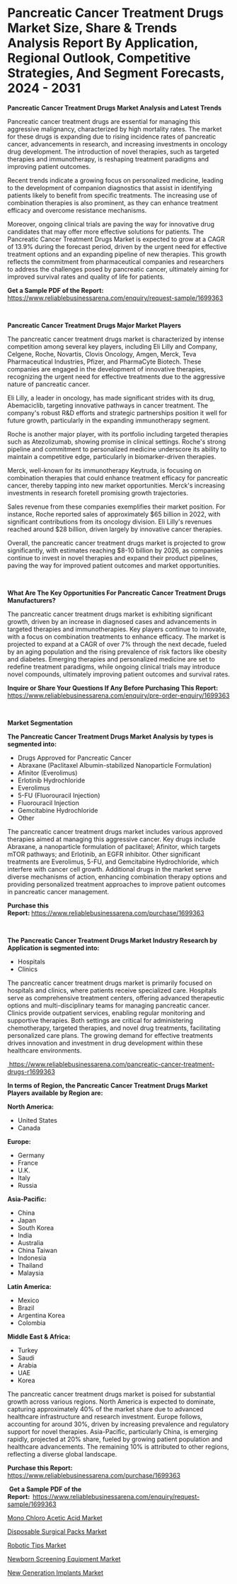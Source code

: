 <p><h1>Pancreatic Cancer Treatment Drugs Market Size, Share & Trends Analysis Report By Application, Regional Outlook, Competitive Strategies, And Segment Forecasts, 2024 - 2031</h1></p><p><strong>Pancreatic Cancer Treatment Drugs Market Analysis and Latest Trends</strong></p>
<p><p>Pancreatic cancer treatment drugs are essential for managing this aggressive malignancy, characterized by high mortality rates. The market for these drugs is expanding due to rising incidence rates of pancreatic cancer, advancements in research, and increasing investments in oncology drug development. The introduction of novel therapies, such as targeted therapies and immunotherapy, is reshaping treatment paradigms and improving patient outcomes. </p><p>Recent trends indicate a growing focus on personalized medicine, leading to the development of companion diagnostics that assist in identifying patients likely to benefit from specific treatments. The increasing use of combination therapies is also prominent, as they can enhance treatment efficacy and overcome resistance mechanisms. </p><p>Moreover, ongoing clinical trials are paving the way for innovative drug candidates that may offer more effective solutions for patients. The Pancreatic Cancer Treatment Drugs Market is expected to grow at a CAGR of 13.9% during the forecast period, driven by the urgent need for effective treatment options and an expanding pipeline of new therapies. This growth reflects the commitment from pharmaceutical companies and researchers to address the challenges posed by pancreatic cancer, ultimately aiming for improved survival rates and quality of life for patients.</p></p>
<p><strong>Get a Sample PDF of the Report:&nbsp;</strong> <a href="https://www.reliablebusinessarena.com/enquiry/request-sample/1699363?utm_campaign=1583&utm_medium=2&utm_source=Github&utm_content=ia&utm_term=20102024&utm_id=pancreatic-cancer-treatment-drugs">https://www.reliablebusinessarena.com/enquiry/request-sample/1699363</a></p>
<p>&nbsp;</p>
<p><strong>Pancreatic Cancer Treatment Drugs Major Market Players</strong></p>
<p><p>The pancreatic cancer treatment drugs market is characterized by intense competition among several key players, including Eli Lilly and Company, Celgene, Roche, Novartis, Clovis Oncology, Amgen, Merck, Teva Pharmaceutical Industries, Pfizer, and PharmaCyte Biotech. These companies are engaged in the development of innovative therapies, recognizing the urgent need for effective treatments due to the aggressive nature of pancreatic cancer.</p><p>Eli Lilly, a leader in oncology, has made significant strides with its drug, Abemaciclib, targeting innovative pathways in cancer treatment. The company's robust R&D efforts and strategic partnerships position it well for future growth, particularly in the expanding immunotherapy segment.</p><p>Roche is another major player, with its portfolio including targeted therapies such as Atezolizumab, showing promise in clinical settings. Roche's strong pipeline and commitment to personalized medicine underscore its ability to maintain a competitive edge, particularly in biomarker-driven therapies.</p><p>Merck, well-known for its immunotherapy Keytruda, is focusing on combination therapies that could enhance treatment efficacy for pancreatic cancer, thereby tapping into new market opportunities. Merck's increasing investments in research foretell promising growth trajectories.</p><p>Sales revenue from these companies exemplifies their market position. For instance, Roche reported sales of approximately $65 billion in 2022, with significant contributions from its oncology division. Eli Lilly's revenues reached around $28 billion, driven largely by innovative cancer therapies.</p><p>Overall, the pancreatic cancer treatment drugs market is projected to grow significantly, with estimates reaching $8-10 billion by 2026, as companies continue to invest in novel therapies and expand their product pipelines, paving the way for improved patient outcomes and market opportunities.</p></p>
<p>&nbsp;</p>
<p><strong>What Are The Key Opportunities For Pancreatic Cancer Treatment Drugs Manufacturers?</strong></p>
<p><p>The pancreatic cancer treatment drugs market is exhibiting significant growth, driven by an increase in diagnosed cases and advancements in targeted therapies and immunotherapies. Key players continue to innovate, with a focus on combination treatments to enhance efficacy. The market is projected to expand at a CAGR of over 7% through the next decade, fueled by an aging population and the rising prevalence of risk factors like obesity and diabetes. Emerging therapies and personalized medicine are set to redefine treatment paradigms, while ongoing clinical trials may introduce novel compounds, ultimately improving patient outcomes and survival rates.</p></p>
<p><strong>Inquire or Share Your Questions If Any Before Purchasing This Report:</strong> <a href="https://www.reliablebusinessarena.com/enquiry/pre-order-enquiry/1699363?utm_campaign=1583&utm_medium=2&utm_source=Github&utm_content=ia&utm_term=20102024&utm_id=pancreatic-cancer-treatment-drugs">https://www.reliablebusinessarena.com/enquiry/pre-order-enquiry/1699363</a></p>
<p>&nbsp;</p>
<p><strong>Market Segmentation</strong></p>
<p><strong>The Pancreatic Cancer Treatment Drugs Market Analysis by types is segmented into:</strong></p>
<p><ul><li>Drugs Approved for Pancreatic Cancer</li><li>Abraxane (Paclitaxel Albumin-stabilized Nanoparticle Formulation)</li><li>Afinitor (Everolimus)</li><li>Erlotinib Hydrochloride</li><li>Everolimus</li><li>5-FU (Fluorouracil Injection)</li><li>Fluorouracil Injection</li><li>Gemcitabine Hydrochloride</li><li>Other</li></ul></p>
<p><p>The pancreatic cancer treatment drugs market includes various approved therapies aimed at managing this aggressive cancer. Key drugs include Abraxane, a nanoparticle formulation of paclitaxel; Afinitor, which targets mTOR pathways; and Erlotinib, an EGFR inhibitor. Other significant treatments are Everolimus, 5-FU, and Gemcitabine Hydrochloride, which interfere with cancer cell growth. Additional drugs in the market serve diverse mechanisms of action, enhancing combination therapy options and providing personalized treatment approaches to improve patient outcomes in pancreatic cancer management.</p></p>
<p><strong>Purchase this Report:&nbsp;</strong><a href="https://www.reliablebusinessarena.com/purchase/1699363?utm_campaign=1583&utm_medium=2&utm_source=Github&utm_content=ia&utm_term=20102024&utm_id=pancreatic-cancer-treatment-drugs">https://www.reliablebusinessarena.com/purchase/1699363</a></p>
<p>&nbsp;</p>
<p><strong>The Pancreatic Cancer Treatment Drugs Market Industry Research by Application is segmented into:</strong></p>
<p><ul><li>Hospitals</li><li>Clinics</li></ul></p>
<p><p>The pancreatic cancer treatment drugs market is primarily focused on hospitals and clinics, where patients receive specialized care. Hospitals serve as comprehensive treatment centers, offering advanced therapeutic options and multi-disciplinary teams for managing pancreatic cancer. Clinics provide outpatient services, enabling regular monitoring and supportive therapies. Both settings are critical for administering chemotherapy, targeted therapies, and novel drug treatments, facilitating personalized care plans. The growing demand for effective treatments drives innovation and investment in drug development within these healthcare environments.</p></p>
<p><a href="https://www.reliablebusinessarena.com/pancreatic-cancer-treatment-drugs-r1699363?utm_campaign=1583&utm_medium=2&utm_source=Github&utm_content=ia&utm_term=20102024&utm_id=pancreatic-cancer-treatment-drugs">&nbsp;https://www.reliablebusinessarena.com/pancreatic-cancer-treatment-drugs-r1699363</a></p>
<p><strong>In terms of Region, the Pancreatic Cancer Treatment Drugs Market Players available by Region are:</strong></p>
<p>
    <p> <strong> North America: </strong>
        <ul>
            <li>United States</li>
            <li>Canada</li>
        </ul>
        </p> 
    <p> <strong> Europe: </strong>
        <ul>
            <li>Germany</li>
            <li>France</li>
            <li>U.K.</li>
            <li>Italy</li>
            <li>Russia</li>
        </ul>
        </p> 
    <p> <strong> Asia-Pacific: </strong>
        <ul>
            <li>China</li>
            <li>Japan</li>
            <li>South Korea</li>
            <li>India</li>
            <li>Australia</li>
            <li>China Taiwan</li>
            <li>Indonesia</li>
            <li>Thailand</li>
            <li>Malaysia</li>
        </ul>
        </p> 
    <p> <strong> Latin America: </strong>
        <ul>
            <li>Mexico</li>
            <li>Brazil</li>
            <li>Argentina Korea</li>
            <li>Colombia</li>
        </ul>
        </p> 
    <p> <strong> Middle East & Africa: </strong>
        <ul>
            <li>Turkey</li>
            <li>Saudi</li>
            <li>Arabia</li>
            <li>UAE</li>
            <li>Korea</li>
        </ul>
    </p>
    </p>
<p><p>The pancreatic cancer treatment drugs market is poised for substantial growth across various regions. North America is expected to dominate, capturing approximately 40% of the market share due to advanced healthcare infrastructure and research investment. Europe follows, accounting for around 30%, driven by increasing prevalence and regulatory support for novel therapies. Asia-Pacific, particularly China, is emerging rapidly, projected at 20% share, fueled by growing patient population and healthcare advancements. The remaining 10% is attributed to other regions, reflecting a diverse global landscape.</p></p>
<p><strong>Purchase this Report: </strong><a href="https://www.reliablebusinessarena.com/purchase/1699363?utm_campaign=1583&utm_medium=2&utm_source=Github&utm_content=ia&utm_term=20102024&utm_id=pancreatic-cancer-treatment-drugs">https://www.reliablebusinessarena.com/purchase/1699363</a></p>
<p>&nbsp;<strong>Get a Sample PDF of the Report:&nbsp;&nbsp;</strong><a href="https://www.reliablebusinessarena.com/enquiry/request-sample/1699363?utm_campaign=1583&utm_medium=2&utm_source=Github&utm_content=ia&utm_term=20102024&utm_id=pancreatic-cancer-treatment-drugs">https://www.reliablebusinessarena.com/enquiry/request-sample/1699363</a></p>
<p><strong></strong></p>
<p><p><a href="https://github.com/MoonZANDRA/Market-Research-Report-List-1/blob/main/mono-chloro-acetic-acid-market.md?utm_campaign=1583&utm_medium=2&utm_source=Github&utm_content=ia&utm_term=20102024&utm_id=pancreatic-cancer-treatment-drugs">Mono Chloro Acetic Acid Market</a></p><p><a href="https://www.linkedin.com/pulse/disposable-surgical-packs-industry-sector-new-technologies-ilqbe?utm_campaign=1583&utm_medium=2&utm_source=Github&utm_content=ia&utm_term=20102024&utm_id=pancreatic-cancer-treatment-drugs">Disposable Surgical Packs Market</a></p><p><a href="https://www.linkedin.com/pulse/in-depth-robotic-tips-market-review-size-share-145cagr-growth-fjile?utm_campaign=1583&utm_medium=2&utm_source=Github&utm_content=ia&utm_term=20102024&utm_id=pancreatic-cancer-treatment-drugs">Robotic Tips Market</a></p><p><a href="https://www.linkedin.com/pulse/newborn-screening-equipment-market-size-share-growth-analysis-qnxle?utm_campaign=1583&utm_medium=2&utm_source=Github&utm_content=ia&utm_term=20102024&utm_id=pancreatic-cancer-treatment-drugs">Newborn Screening Equipment Market</a></p><p><a href="https://www.linkedin.com/pulse/mapping-new-generation-implants-market-trends-challenges-j8w6e?utm_campaign=1583&utm_medium=2&utm_source=Github&utm_content=ia&utm_term=20102024&utm_id=pancreatic-cancer-treatment-drugs">New Generation Implants Market</a></p></p>